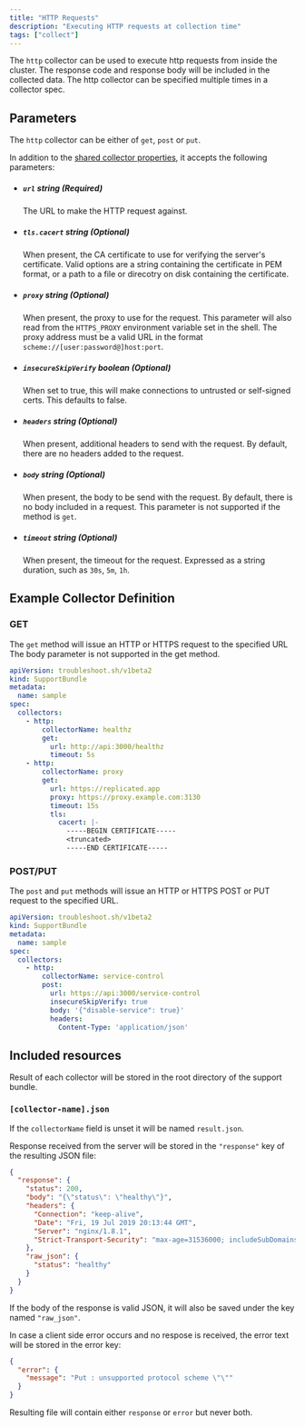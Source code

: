 ```yaml
---
title: "HTTP Requests"
description: "Executing HTTP requests at collection time"
tags: ["collect"]
---
```



The `http` collector can be used to execute http requests from inside the cluster.
The response code and response body will be included in the collected data.
The http collector can be specified multiple times in a collector spec.

## Parameters

The `http` collector can be either of `get`, `post` or `put`.

In addition to the [shared collector properties](/collect/collectors/#shared-properties), it accepts the following parameters:

- ##### `url` string (Required)

  The URL to make the HTTP request against.

- ##### `tls.cacert` string (Optional)

  When present, the CA certificate to use for verifying the server's certificate.
  Valid options are a string containing the certificate in PEM format, or a path to a file or direcotry on disk containing the certificate.

- ##### `proxy` string (Optional)

  When present, the proxy to use for the request.  This parameter will also read from the `HTTPS_PROXY` environment variable set in the shell.
  The proxy address must be a valid URL in the format `scheme://[user:password@]host:port`.

- ##### `insecureSkipVerify` boolean (Optional)

  When set to true, this will make connections to untrusted or self-signed certs.
  This defaults to false.

- ##### `headers` string (Optional)

  When present, additional headers to send with the request.
  By default, there are no headers added to the request.

- ##### `body` string (Optional)

  When present, the body to be send with the request.
  By default, there is no body included in a request.
  This parameter is not supported if the method is `get`.

- ##### `timeout` string (Optional)

  When present, the timeout for the request.
  Expressed as a string duration, such as `30s`, `5m`, `1h`.

## Example Collector Definition

### GET

The `get` method will issue an HTTP or HTTPS request to the specified URL
The body parameter is not supported in the get method.

```yaml
apiVersion: troubleshoot.sh/v1beta2
kind: SupportBundle
metadata:
  name: sample
spec:
  collectors:
    - http:
        collectorName: healthz
        get:
          url: http://api:3000/healthz
          timeout: 5s
    - http:
        collectorName: proxy
        get:
          url: https://replicated.app
          proxy: https://proxy.example.com:3130
          timeout: 15s
          tls:
            cacert: |-
              -----BEGIN CERTIFICATE-----
              <truncated>
              -----END CERTIFICATE-----
```

### POST/PUT

The `post` and `put` methods will issue an HTTP or HTTPS POST or PUT request to the specified URL.

```yaml
apiVersion: troubleshoot.sh/v1beta2
kind: SupportBundle
metadata:
  name: sample
spec:
  collectors:
    - http:
        collectorName: service-control
        post:
          url: https://api:3000/service-control
          insecureSkipVerify: true
          body: '{"disable-service": true}'
          headers:
            Content-Type: 'application/json'
```

## Included resources

Result of each collector will be stored in the root directory of the support bundle.

### `[collector-name].json`

If the `collectorName` field is unset it will be named `result.json`.

Response received from the server will be stored in the `"response"` key of the resulting JSON file:

```json
{
  "response": {
    "status": 200,
    "body": "{\"status\": \"healthy\"}",
    "headers": {
      "Connection": "keep-alive",
      "Date": "Fri, 19 Jul 2019 20:13:44 GMT",
      "Server": "nginx/1.8.1",
      "Strict-Transport-Security": "max-age=31536000; includeSubDomains"
    },
    "raw_json": {
      "status": "healthy"
    }
  }
}
```

If the body of the response is valid JSON, it will also be saved under the key named `"raw_json"`.

In case a client side error occurs and no respose is received, the error text will be stored in the error key:

```json
{
  "error": {
    "message": "Put : unsupported protocol scheme \"\""
  }
}
```

Resulting file will contain either `response` or `error` but never both.
